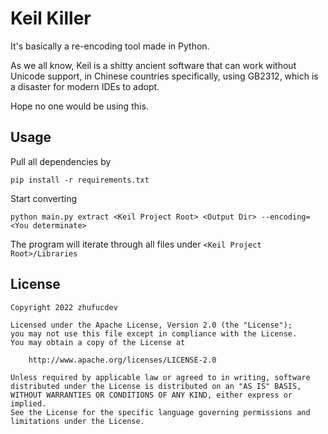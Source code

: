 # Keil Killer

It's basically a re-encoding tool made in Python.

As we all know, Keil is a shitty ancient software that can 
work without Unicode support, in Chinese countries specifically,
using GB2312, which is a disaster for modern IDEs to adopt.

Hope no one would be using this.

## Usage

Pull all dependencies by
```shell
pip install -r requirements.txt
```

Start converting
```shell
python main.py extract <Keil Project Root> <Output Dir> --encoding=<You determinate>
```

The program will iterate through all files under 
`<Keil Project Root>/Libraries`

## License
```
Copyright 2022 zhufucdev

Licensed under the Apache License, Version 2.0 (the "License");
you may not use this file except in compliance with the License.
You may obtain a copy of the License at

    http://www.apache.org/licenses/LICENSE-2.0

Unless required by applicable law or agreed to in writing, software
distributed under the License is distributed on an "AS IS" BASIS,
WITHOUT WARRANTIES OR CONDITIONS OF ANY KIND, either express or implied.
See the License for the specific language governing permissions and
limitations under the License.
```